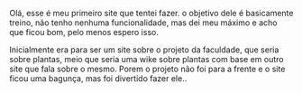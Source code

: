 Olá, esse é meu primeiro site que tentei fazer. 
o objetivo dele é basicamente treino, não tenho nenhuma funcionalidade, mas dei meu máximo e acho que ficou bom, pelo menos espero isso.

Inicialmente era para ser um site sobre o projeto da faculdade, que seria sobre plantas, meio que seria uma wike sobre plantas com base em outro site que fala sobre o mesmo.
Porem o projeto não foi para a frente e o site ficou uma bagunça, mas foi divertido fazer ele..
